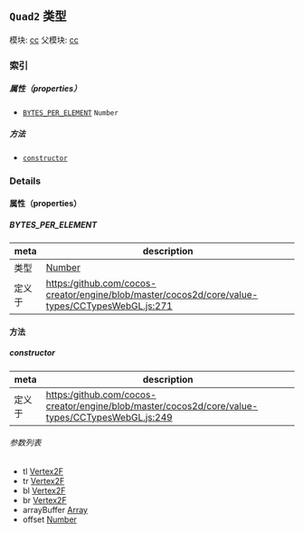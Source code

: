 ## `Quad2` 类型



模块: [cc](../modules/cc.md)
父模块: [cc](../modules/cc.md)





### 索引

##### 属性（properties）

  - [`BYTES_PER_ELEMENT`](#bytesperelement) `Number` 



##### 方法

  - [`constructor`](#constructor) 



### Details


#### 属性（properties）


##### BYTES_PER_ELEMENT

> 

| meta | description |
|------|-------------|
| 类型 | <a href="https://developer.mozilla.org/en/JavaScript/Reference/Global_Objects/Number" class="crosslink external" target="_blank">Number</a> |
| 定义于 | [https:/github.com/cocos-creator/engine/blob/master/cocos2d/core/value-types/CCTypesWebGL.js:271](https:/github.com/cocos-creator/engine/blob/master/cocos2d/core/value-types/CCTypesWebGL.js#L271) |






<!-- Method Block -->
#### 方法


##### constructor



| meta | description |
|------|-------------|
| 定义于 | [https:/github.com/cocos-creator/engine/blob/master/cocos2d/core/value-types/CCTypesWebGL.js:249](https:/github.com/cocos-creator/engine/blob/master/cocos2d/core/value-types/CCTypesWebGL.js#L249) |

###### 参数列表
- tl <a href="../classes/Vertex2F.html" class="crosslink">Vertex2F</a> 
- tr <a href="../classes/Vertex2F.html" class="crosslink">Vertex2F</a> 
- bl <a href="../classes/Vertex2F.html" class="crosslink">Vertex2F</a> 
- br <a href="../classes/Vertex2F.html" class="crosslink">Vertex2F</a> 
- arrayBuffer <a href="https://developer.mozilla.org/en/JavaScript/Reference/Global_Objects/Array" class="crosslink external" target="_blank">Array</a> 
- offset <a href="https://developer.mozilla.org/en/JavaScript/Reference/Global_Objects/Number" class="crosslink external" target="_blank">Number</a> 



